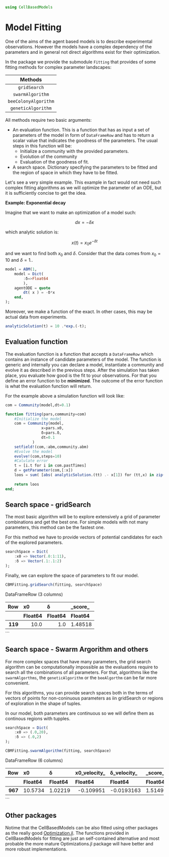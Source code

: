 ```julia
using CellBasedModels
```

# Model Fitting

One of the aims of the agent based models is to describe experimental observations. However the models have a complex dependency of the parameters and in general not direct algorithms exist for their optimization.

In the package we provide the submodule `Fitting` that provides of some fitting methods for complex parameter landscapes:

|Methods|
|:---:|
|`gridSearch`|
|`swarmAlgorithm`|
|`beeColonyAlgorithm`|
|`geneticAlgorithm`|

All methods require two basic arguments:

 - An evaluation function. This is a function that has as input a set of parameters of the model in form of `DataFrameRow` and has to return a scalar value that indicates the goodness of the parameters. The usual steps in this function will be:
    - Initialize a community with the provided parameters.
    - Evolution of the community
    - Evaluation of the goodness of fit.
 - A search space. Dictionary specifying the parameters to be fitted and the region of space in which they have to be fitted.

Let's see a very simple example. This example in fact would not need such complex fitting algorithms as we will optimize the parameter of an ODE, but it is sufficiently concise to get the idea.

**Example: Exponential decay**

Imagine that we want to make an optimization of a model such:

$$dx = -\delta x $$

which analytic solution is:

$$x(t) = x_0 e^{-\delta t} $$

and we want to find both $x_0$ and $\delta$. Consider that the data comes from $x_0=10$ and $\delta = 1.$.


```julia
model = ABM(1,
    model = Dict(
        :δ=>Float64
        ),
    agentODE = quote
        dt( x ) = -δ*x
    end,
);
```

Moreover, we make a function of the exact. In other cases, this may be actual data from experiments.


```julia
analyticSolution(t) = 10 .*exp.(-t);
```

## Evaluation function

The evaluation function is a function that accepts a `DataFrameRow` which contains an instance of candidate parameters of the model. 
The function is generic and internally you can declare a model, instantiate a community and evolve it as described in the previous steps.
After the simulation has taken place, you evaluate how good is the fit to your observations. For that you define an error function to be **minimized**. The outcome of the error function is what the evaluation function will return.

For the example above a simulation function will look like:


```julia
com = Community(model,dt=0.1)

function fitting(pars,community=com)
    #Initialize the model
    com = Community(model,
                x=pars.x0,
                δ=pars.δ,
                dt=0.1
            )
    setfield!(com,:abm,community.abm)
    #Evolve the model
    evolve!(com,steps=10)
    #Calulate error
    t = [i.t for i in com.pastTimes]
    d = getParameter(com,[:x])
    loos = sum( [abs( analyticSolution.(tt) .- x[1]) for (tt,x) in zip(t,d[:x])] )
    
    return loos
end;
```

## Search space - gridSearch

The most basic algorithm will be to explore extensively a grid of parameter combinations and get the best one. For simple models with not many parameters, this method can be the fastest one.

For this method we have to provide vectors of potential candidates for each of the explored parameters.


```julia
searchSpace = Dict(
    :x0 => Vector(.0:1:11),
    :δ => Vector(.1:.1:2) 
);
```

Finally, we can explore the space of parameters to fit our model.


```julia
CBMFitting.gridSearch(fitting, searchSpace)
```


<div><div style = "float: left;"><span>DataFrameRow (3 columns)</span></div><div style = "clear: both;"></div></div><div class = "data-frame" style = "overflow-x: scroll;"><table class = "data-frame" style = "margin-bottom: 6px;"><thead><tr class = "header"><th class = "rowLabel" style = "font-weight: bold; text-align: right;">Row</th><th style = "text-align: left;">x0</th><th style = "text-align: left;">δ</th><th style = "text-align: left;">_score_</th></tr><tr class = "subheader headerLastRow"><th class = "rowLabel" style = "font-weight: bold; text-align: right;"></th><th title = "Float64" style = "text-align: left;">Float64</th><th title = "Float64" style = "text-align: left;">Float64</th><th title = "Float64" style = "text-align: left;">Float64</th></tr></thead><tbody><tr><td class = "rowLabel" style = "font-weight: bold; text-align: right;">119</td><td style = "text-align: right;">10.0</td><td style = "text-align: right;">1.0</td><td style = "text-align: right;">1.48518</td></tr></tbody></table> 
```
</div>


## Search space - Swarm Argorithm and others

For more complex spaces that have many parameters, the grid search algorithm can be computationally impossible as the evaluations require to search all the combinations of all parameters. 
For that, algorithms like the `swarmAlgorthms`, the `geneticAlgorithm` or the `beeAlgorthm` can be far more convenient.

For this algorithms, you can provide search spaces both in the terms of vectors of points for non-coninuous parameters as iin gridSearch or regions of exploration in the shape of tuples. 

In our model, both parameters are continuous so we will define them as continous regions with tupples.


```julia
searchSpace = Dict(
    :x0 => (.0,20),
    :δ => (.0,2) 
);
```


```julia
CBMFitting.swarmAlgorithm(fitting, searchSpace)
```


<div><div style = "float: left;"><span>DataFrameRow (6 columns)</span></div><div style = "clear: both;"></div></div><div class = "data-frame" style = "overflow-x: scroll;"><table class = "data-frame" style = "margin-bottom: 6px;"><thead><tr class = "header"><th class = "rowLabel" style = "font-weight: bold; text-align: right;">Row</th><th style = "text-align: left;">x0</th><th style = "text-align: left;">δ</th><th style = "text-align: left;">x0_velocity_</th><th style = "text-align: left;">δ_velocity_</th><th style = "text-align: left;">_score_</th><th style = "text-align: left;">_generation_</th></tr><tr class = "subheader headerLastRow"><th class = "rowLabel" style = "font-weight: bold; text-align: right;"></th><th title = "Float64" style = "text-align: left;">Float64</th><th title = "Float64" style = "text-align: left;">Float64</th><th title = "Float64" style = "text-align: left;">Float64</th><th title = "Float64" style = "text-align: left;">Float64</th><th title = "Float64" style = "text-align: left;">Float64</th><th title = "Int64" style = "text-align: left;">Int64</th></tr></thead><tbody><tr><td class = "rowLabel" style = "font-weight: bold; text-align: right;">967</td><td style = "text-align: right;">10.5734</td><td style = "text-align: right;">1.02219</td><td style = "text-align: right;">-0.109951</td><td style = "text-align: right;">-0.0193163</td><td style = "text-align: right;">1.51499</td><td style = "text-align: right;">10</td></tr></tbody></table> 
```
</div>


## Other packages

Notime that the CellBasedModels can be also fitted using other packages as the really good [Optimization.jl](https://docs.sciml.ai/Optimization/stable/). The functions provided in CellBasedModels for fitting are just an self-contained alternative and most probable the more mature Optimizations.jl package will have better and more robust implementations.
